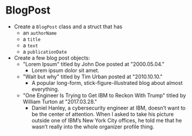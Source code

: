 # BlogPost
- Create a `BlogPost` class and a struct that has
  - an `authorName`
  - a `title`
  - a `text`
  - a `publicationDate`
- Create a few blog post objects:
  - "Lorem Ipsum" titled by John Doe posted at "2000.05.04."
    - Lorem ipsum dolor sit amet.
  - "Wait but why" titled by Tim Urban posted at "2010.10.10."
    - A popular long-form, stick-figure-illustrated blog about almost everything.
  - "One Engineer Is Trying to Get IBM to Reckon With Trump" titled by William Turton at "2017.03.28."
    - Daniel Hanley, a cybersecurity engineer at IBM, doesn’t want to be the center of attention. When I asked to take his picture outside one of IBM’s New York City offices, he told me that he wasn’t really into the whole organizer profile thing.
